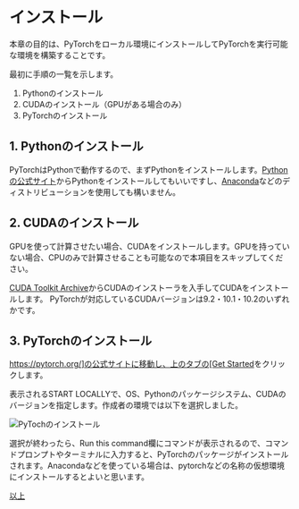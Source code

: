 # インストール

本章の目的は、PyTorchをローカル環境にインストールしてPyTorchを実行可能な環境を構築することです。

最初に手順の一覧を示します。

1. Pythonのインストール
2. CUDAのインストール（GPUがある場合のみ）
3. PyTorchのインストール

## 1. Pythonのインストール

PyTorchはPythonで動作するので、まずPythonをインストールします。[Pythonの公式サイト](https://www.python.org/)からPythonをインストールしてもいいですし、[Anaconda](https://www.anaconda.com/)などのディストリビューションを使用しても構いません。


## 2. CUDAのインストール
GPUを使って計算させたい場合、CUDAをインストールします。GPUを持っていない場合、CPUのみで計算させることも可能なので本項目をスキップしてください。

[CUDA Toolkit Archive](https://developer.nvidia.com/cuda-toolkit-archive)からCUDAのインストーラを入手してCUDAをインストールします。
PyTorchが対応しているCUDAバージョンは9.2・10.1・10.2のいずれかです。

## 3. PyTorchのインストール
[https://pytorch.org/]の公式サイトに移動し、上のタブの[Get Started](https://pytorch.org/get-started/locally/)をクリックします。

表示されるSTART LOCALLYで、OS、Pythonのパッケージシステム、CUDAのバージョンを指定します。作成者の環境では以下を選択しました。

![PyTochのインストール]()

選択が終わったら、Run this command欄にコマンドが表示されるので、コマンドプロンプトやターミナルに入力すると、PyTorchのパッケージがインストールされます。Anacondaなどを使っている場合は、pytorchなどの名称の仮想環境にインストールするとよいと思います。

[以上](https://github.com/JuvenileTalk9/PyTorch)
